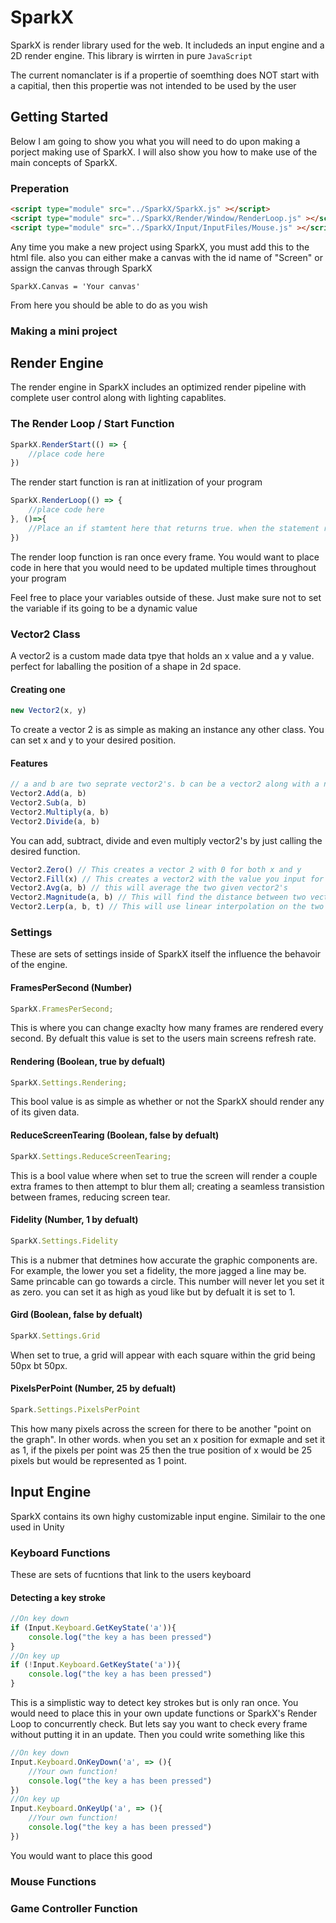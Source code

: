# SparkX
SparkX is render library used for the web. It includeds an input engine and a 2D render engine. This library is wirrten in pure ```JavaScript```

The current nomanclater is if a propertie of soemthing does NOT start with a capitial, then this propertie was not intended to be used by the user

## Getting Started
Below I am going to show you what you will need to do upon making a porject making use of SparkX. I will also show you how to make use of the main concepts of SparkX.
### Preperation
```html
<script type="module" src="../SparkX/SparkX.js" ></script>
<script type="module" src="../SparkX/Render/Window/RenderLoop.js" ></script>
<script type="module" src="../SparkX/Input/InputFiles/Mouse.js" ></script>
```
Any time you make a new project using SparkX, you must add this to the html file.
also you can either make a canvas with the id name of "Screen" or assign the canvas through SparkX
```
SparkX.Canvas = 'Your canvas'
```
From here you should be able to do as you wish
### Making a mini project


## Render Engine
The render engine in SparkX includes an optimized render pipeline with complete user control along with lighting capablites.
### The Render Loop / Start Function
```JavaScript
SparkX.RenderStart(() => {
    //place code here
})
```
The render start function is ran at initlization of your program
```JavaScript
SparkX.RenderLoop(() => {
    //place code here
}, ()=>{
    //Place an if stamtent here that returns true. when the statement returns true, this render loop will be removed from the main render loop. This extra function is optional
})
```
The render loop function is ran once every frame. You would want to place code in here that you would need to be updated multiple times throughout your program

Feel free to place your variables outside of these. Just make sure not to set the variable if its going to be a dynamic value
### Vector2 Class
A vector2 is a custom made data tpye that holds an x value and a y value. perfect for laballing the position of a shape in 2d space.
#### Creating one
```JavaScript
new Vector2(x, y)
```
To create a vector 2 is as simple as making an instance any other class. You can set x and y to your desired position.
#### Features
```JavaScript
// a and b are two seprate vector2's. b can be a vector2 along with a number
Vector2.Add(a, b)
Vector2.Sub(a, b)  
Vector2.Multiply(a, b) 
Vector2.Divide(a, b)
```
You can add, subtract, divide and even multiply vector2's by just calling the desired function.
```JavaScript
Vector2.Zero() // This creates a vector 2 with 0 for both x and y
Vector2.Fill(x) // This creates a vector2 with the value you input for both x and y
Vector2.Avg(a, b) // this will average the two given vector2's
Vector2.Magnitude(a, b) // This will find the distance between two vector2's
Vector2.Lerp(a, b, t) // This will use linear interpolation on the two vector2's with respect to t
```
### Settings
These are sets of settings inside of SparkX itself the influence the behavoir of the engine.
#### FramesPerSecond (Number)
```JavaScript
SparkX.FramesPerSecond;
```
This is where you can change exaclty how many frames are rendered every second. By defualt this value is set to the users main screens refresh rate.
#### Rendering (Boolean, true by defualt)
```JavaScript
SparkX.Settings.Rendering;
```
This bool value is as simple as whether or not the SparkX should render any of its given data.
#### ReduceScreenTearing (Boolean, false by defualt)
```JavaScript
SparkX.Settings.ReduceScreenTearing;
```
This is a bool value where when set to true the screen will render a couple extra frames to then attempt to blur them all; creating a seamless transistion between frames, reducing screen tear.
#### Fidelity (Number, 1 by defualt)
```JavaScript
SparkX.Settings.Fidelity
```
This is a nubmer that detmines how accurate the graphic components are. For example, the lower you set a fidelity, the more jagged a line may be. Same princable can go towards a circle. This number will never let you set it as zero. you can set it as high as youd like but by defualt it is set to 1.
#### Gird (Boolean, false by defualt)
```JavaScript
SparkX.Settings.Grid
```
When set to true, a grid will appear with each square within the grid being 50px bt 50px.
#### PixelsPerPoint (Number, 25 by defualt)
```JavaScript
Spark.Settings.PixelsPerPoint
```
This how many pixels across the screen for there to be another "point on the graph". In other words. when you set an x position for exmaple and set it as 1, if the pixels per point was 25 then the true position of x would be 25 pixels but would be represented as 1 point.

## Input Engine
SparkX contains its own highy customizable input engine. Similair to the one used in Unity
### Keyboard Functions
These are sets of fucntions that link to the users keyboard
#### Detecting a key stroke
```JavaScript
//On key down
if (Input.Keyboard.GetKeyState('a')){
    console.log("the key a has been pressed")
}
//On key up
if (!Input.Keyboard.GetKeyState('a')){
    console.log("the key a has been pressed")
}
```
This is a simplistic way to detect key strokes but is only ran once. You would need to place this in your own update functions or SparkX's Render Loop to concurrently check. But lets say you want to check every frame without putting it in an update. Then you could write something like this
```JavaScript
//On key down
Input.Keyboard.OnKeyDown('a', => (){
    //Your own function!
    console.log("the key a has been pressed")
})
//On key up
Input.Keyboard.OnKeyUp('a', => (){
    //Your own function!
    console.log("the key a has been pressed")
})
```
You would want to place this good
### Mouse Functions
### Game Controller Function


